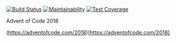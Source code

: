 [![Build Status](https://travis-ci.com/NMVikings/adventofcode2018.svg?branch=master)](https://travis-ci.com/NMVikings/adventofcode2018)
[![Maintainability](https://api.codeclimate.com/v1/badges/9ca2c27a98546a5cc2dc/maintainability)](https://codeclimate.com/github/NMVikings/adventofcode2018/maintainability)
[![Test Coverage](https://api.codeclimate.com/v1/badges/9ca2c27a98546a5cc2dc/test_coverage)](https://codeclimate.com/github/NMVikings/adventofcode2018/test_coverage)

Advent of Code 2018

(https://adventofcode.com/2018)[https://adventofcode.com/2018]
